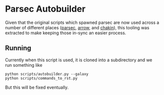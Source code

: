 # Parsec Autobuilder

Given that the original scripts which spawned parsec are now used across a
number of different places ([parsec](https://github.com/galaxy-iuc/parsec),
[arrow](https://github.com/galaxy-genome-annotation/python-apollo/), and
[chakin](https://github.com/abretaud/python-chado)), this tooling was extracted
to make keeping those in-sync an easier process.


## Running

Currently when this script is used, it is cloned into a subdirectory and we run something like

```
python scripts/autobuilder.py --galaxy
python scripts/commands_to_rst.py
```

But this will be fixed eventually.
